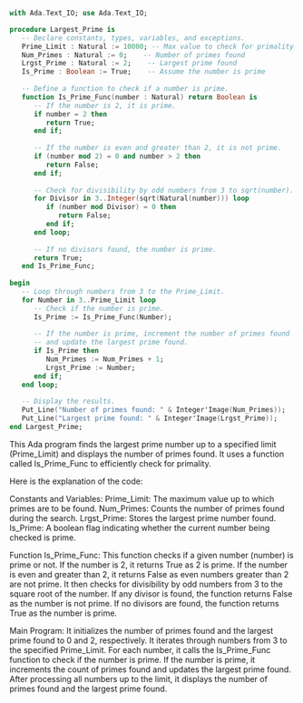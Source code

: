 ```ada
with Ada.Text_IO; use Ada.Text_IO;

procedure Largest_Prime is
   -- Declare constants, types, variables, and exceptions.
   Prime_Limit : Natural := 10000; -- Max value to check for primality
   Num_Primes : Natural := 0;    -- Number of primes found
   Lrgst_Prime : Natural := 2;    -- Largest prime found
   Is_Prime : Boolean := True;    -- Assume the number is prime
   
   -- Define a function to check if a number is prime.
   function Is_Prime_Func(number : Natural) return Boolean is
      -- If the number is 2, it is prime.
      if number = 2 then
         return True;
      end if;
      
      -- If the number is even and greater than 2, it is not prime.
      if (number mod 2) = 0 and number > 2 then
         return False;
      end if;
      
      -- Check for divisibility by odd numbers from 3 to sqrt(number).
      for Divisor in 3..Integer(sqrt(Natural(number))) loop
         if (number mod Divisor) = 0 then
            return False;
         end if;
      end loop;
      
      -- If no divisors found, the number is prime.
      return True;
   end Is_Prime_Func;
   
begin
   -- Loop through numbers from 3 to the Prime_Limit.
   for Number in 3..Prime_Limit loop
      -- Check if the number is prime.
      Is_Prime := Is_Prime_Func(Number);
      
      -- If the number is prime, increment the number of primes found 
      -- and update the largest prime found.
      if Is_Prime then
         Num_Primes := Num_Primes + 1;
         Lrgst_Prime := Number;
      end if;
   end loop;
   
   -- Display the results.
   Put_Line("Number of primes found: " & Integer'Image(Num_Primes));
   Put_Line("Largest prime found: " & Integer'Image(Lrgst_Prime));
end Largest_Prime;
```

This Ada program finds the largest prime number up to a specified limit (Prime_Limit) and displays the number of primes found. It uses a function called Is_Prime_Func to efficiently check for primality.

Here is the explanation of the code:

Constants and Variables:
Prime_Limit: The maximum value up to which primes are to be found.
Num_Primes: Counts the number of primes found during the search.
Lrgst_Prime: Stores the largest prime number found.
Is_Prime: A boolean flag indicating whether the current number being checked is prime.

Function Is_Prime_Func:
This function checks if a given number (number) is prime or not.
If the number is 2, it returns True as 2 is prime.
If the number is even and greater than 2, it returns False as even numbers greater than 2 are not prime.
It then checks for divisibility by odd numbers from 3 to the square root of the number. If any divisor is found, the function returns False as the number is not prime.
If no divisors are found, the function returns True as the number is prime.

Main Program:
It initializes the number of primes found and the largest prime found to 0 and 2, respectively.
It iterates through numbers from 3 to the specified Prime_Limit.
For each number, it calls the Is_Prime_Func function to check if the number is prime.
If the number is prime, it increments the count of primes found and updates the largest prime found.
After processing all numbers up to the limit, it displays the number of primes found and the largest prime found.